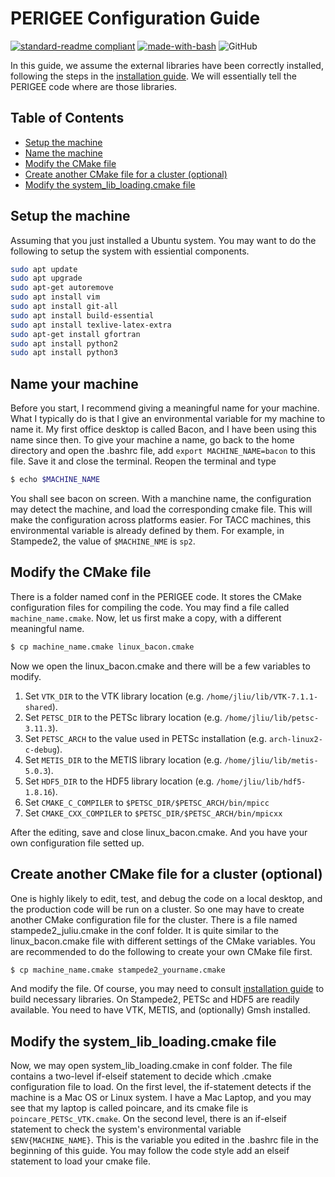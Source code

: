 # PERIGEE Configuration Guide

[![standard-readme compliant](https://img.shields.io/badge/readme%20style-standard-brightgreen.svg?style=flat-square)](https://github.com/RichardLitt/standard-readme)
[![made-with-bash](https://img.shields.io/badge/Made%20with-Bash-1f425f.svg)](https://www.gnu.org/software/bash/)
![GitHub](https://img.shields.io/github/license/ju-liu/PERIGEE)

In this guide, we assume the external libraries have been correctly installed, following the steps in the [installation guide](install-external-libs.md). We will essentially tell the PERIGEE code where are those libraries.

## Table of Contents
- [Setup the machine](#Setup-the-machine)
- [Name the machine](#Name-the-machine)
- [Modify the CMake file](#Modify-the-Cmake-file)
- [Create another CMake file for a cluster (optional)](#Create-another-CMake-file-for-a-cluster-(optional))
- [Modify the system_lib_loading.cmake file](#Modify-the-system_lib_loading.cmake-file)

## Setup the machine
Assuming that you just installed a Ubuntu system. You may want to do the following to setup the system with essiential components.
```sh
sudo apt update
sudo apt upgrade
sudo apt-get autoremove
sudo apt install vim
sudo apt install git-all
sudo apt install build-essential
sudo apt install texlive-latex-extra
sudo apt-get install gfortran
sudo apt install python2
sudo apt install python3
```

## Name your machine
Before you start, I recommend giving a meaningful name for your machine. What I typically do is that I give an environmental variable for my machine to name it. My first office desktop is called Bacon, and I have been using this name since then. To give your machine a name, go back to the home directory and open the .bashrc file, add `export MACHINE_NAME=bacon` to this file. Save it and close the terminal. Reopen the terminal and type
```sh
$ echo $MACHINE_NAME
```
You shall see bacon on screen. With a manchine name, the configuration may detect the machine, and load the corresponding cmake file. This will make the configuration across platforms easier. For TACC machines, this environmental variable is already defined by them. For example, in Stampede2, the value of `$MACHINE_NME` is `sp2`.

## Modify the CMake file
There is a folder named conf in the PERIGEE code. It stores the CMake configuration files for compiling the code. You may find a file called `machine_name.cmake`. Now, let us first make a copy, with a different meaningful name.
```sh
$ cp machine_name.cmake linux_bacon.cmake
```
Now we open the linux_bacon.cmake and there will be a few variables to modify.

1. Set `VTK_DIR` to the VTK library location (e.g. `/home/jliu/lib/VTK-7.1.1-shared`).
2. Set `PETSC_DIR` to the PETSc library location (e.g. `/home/jliu/lib/petsc-3.11.3`).
3. Set `PETSC_ARCH` to the value used in PETSc installation (e.g. `arch-linux2-c-debug`).
4. Set `METIS_DIR` to the METIS library location (e.g. `/home/jliu/lib/metis-5.0.3`).
5. Set `HDF5_DIR` to the HDF5 library location (e.g. `/home/jliu/lib/hdf5-1.8.16`).
6. Set `CMAKE_C_COMPILER` to `$PETSC_DIR/$PETSC_ARCH/bin/mpicc`
7. Set `CMAKE_CXX_COMPILER` to `$PETSC_DIR/$PETSC_ARCH/bin/mpicxx`

After the editing, save and close linux_bacon.cmake. And you have your own configuration file setted up.

## Create another CMake file for a cluster (optional)
One is highly likely to edit, test, and debug the code on a local desktop, and the production code will be run on a cluster. So one may have to create another CMake configuration file for the cluster. There is a file named stampede2_juliu.cmake in the conf folder. It is quite similar to the linux_bacon.cmake file with different settings of the CMake variables. You are recommended to do the following to create your own CMake file first.
```sh
$ cp machine_name.cmake stampede2_yourname.cmake
```
And modify the file. Of course, you may need to consult [installation guide](install-external-libs.md) to build necessary libraries. On Stampede2, PETSc and HDF5 are readily available. You need to have VTK, METIS, and (optionally) Gmsh installed.

## Modify the system_lib_loading.cmake file
Now, we may open system_lib_loading.cmake in conf folder. The file contains a two-level if-elseif statement to decide which .cmake configuration file to load. On the first level, the if-statement detects if the machine is a Mac OS or Linux system. I have a Mac Laptop, and you may see that my laptop is called poincare, and its cmake file is `poincare_PETSc_VTK.cmake`. On the second level, there is an if-elseif statement to check the system's environmental variable `$ENV{MACHINE_NAME}`. This is the variable you edited in the .bashrc file in the beginning of this guide. You may follow the code style add an elseif statement to load your cmake file.
